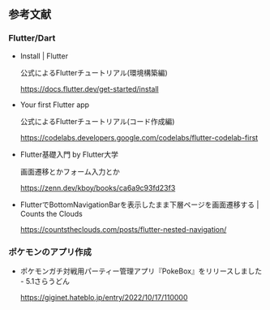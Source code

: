 ## 参考文献

### Flutter/Dart
 * Install | Flutter

   公式によるFlutterチュートリアル(環境構築編)

   https://docs.flutter.dev/get-started/install

 * Your first Flutter app

   公式によるFlutterチュートリアル(コード作成編)

   https://codelabs.developers.google.com/codelabs/flutter-codelab-first

 * Flutter基礎入門 by Flutter大学

   画面遷移とかフォーム入力とか

   https://zenn.dev/kboy/books/ca6a9c93fd23f3

 * FlutterでBottomNavigationBarを表示したまま下層ページを画面遷移する | Counts the Clouds

   https://countstheclouds.com/posts/flutter-nested-navigation/

### ポケモンのアプリ作成
 * ポケモンガチ対戦用パーティー管理アプリ『PokeBox』をリリースしました - 5.1さらうどん

   https://giginet.hateblo.jp/entry/2022/10/17/110000

